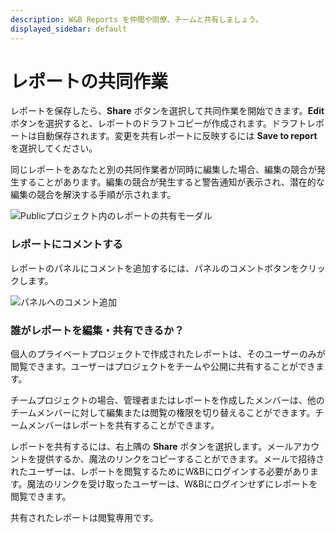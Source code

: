 ```yaml
---
description: W&B Reports を仲間や同僚、チームと共有しましょう。
displayed_sidebar: default
---
```



# レポートの共同作業

<head>
  <title>W&Bレポートの共同作業と共有</title>
</head>

レポートを保存したら、**Share** ボタンを選択して共同作業を開始できます。**Edit** ボタンを選択すると、レポートのドラフトコピーが作成されます。ドラフトレポートは自動保存されます。変更を共有レポートに反映するには **Save to report** を選択してください。

同じレポートをあなたと別の共同作業者が同時に編集した場合、編集の競合が発生することがあります。編集の競合が発生すると警告通知が表示され、潜在的な編集の競合を解決する手順が示されます。

![Publicプロジェクト内のレポートの共有モーダル](@site/static/images/reports/share-report.gif)

### レポートにコメントする

レポートのパネルにコメントを追加するには、パネルのコメントボタンをクリックします。

![パネルへのコメント追加](/images/reports/demo_comment_on_panels_in_reports.gif)

### 誰がレポートを編集・共有できるか？

個人のプライベートプロジェクトで作成されたレポートは、そのユーザーのみが閲覧できます。ユーザーはプロジェクトをチームや公開に共有することができます。

チームプロジェクトの場合、管理者またはレポートを作成したメンバーは、他のチームメンバーに対して編集または閲覧の権限を切り替えることができます。チームメンバーはレポートを共有することができます。

レポートを共有するには、右上隅の **Share** ボタンを選択します。メールアカウントを提供するか、魔法のリンクをコピーすることができます。メールで招待されたユーザーは、レポートを閲覧するためにW&Bにログインする必要があります。魔法のリンクを受け取ったユーザーは、W&Bにログインせずにレポートを閲覧できます。

共有されたレポートは閲覧専用です。